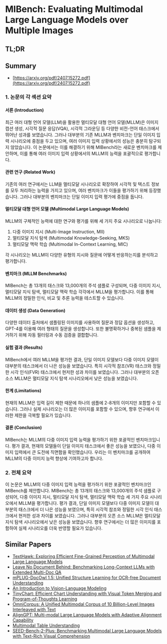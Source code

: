 # MIBench: Evaluating Multimodal Large Language Models over Multiple Images
## TL;DR
## Summary
- [https://arxiv.org/pdf/2407.15272.pdf](https://arxiv.org/pdf/2407.15272.pdf)

### 1. 논문의 각 섹션 요약

#### 서론 (Introduction)
최근 여러 대형 언어 모델(LLM)을 활용한 멀티모달 대형 언어 모델(MLLM)은 이미지 캡션 생성, 시각적 질문 응답(VQA), 시각적 그라운딩 등 다양한 비전-언어 태스크에서 뛰어난 성과를 보였습니다. 그러나 대부분의 기존 MLLM과 벤치마크는 단일 이미지 입력 시나리오에 중점을 두고 있으며, 여러 이미지 입력 상황에서의 성능은 충분히 탐구되지 않았습니다. 이 논문에서는 이를 해결하기 위해 MIBench라는 새로운 벤치마크를 제안하며, 이를 통해 여러 이미지 입력 상황에서의 MLLM의 능력을 포괄적으로 평가합니다.

#### 관련 연구 (Related Work)
기존의 여러 연구에서는 LLM을 멀티모달 시나리오로 확장하여 시각적 및 텍스트 정보를 모두 처리하는 능력을 가지고 있으며, 여러 벤치마크가 이들을 평가하기 위해 등장했습니다. 그러나 대부분의 벤치마크는 단일 이미지 입력 평가에 중점을 둡니다.

#### 멀티모달 대형 언어 모델 (Multimodal Large Language Models)
MLLM의 구체적인 능력에 대한 연구와 평가를 위해 세 가지 주요 시나리오로 나눕니다:
1. 다중 이미지 지시 (Multi-Image Instruction, MII)
2. 멀티모달 지식 탐색 (Multimodal Knowledge-Seeking, MKS)
3. 멀티모달 맥락 학습 (Multimodal In-Context Learning, MIC)

각 시나리오는 MLLM이 다양한 유형의 지시와 질문에 어떻게 반응하는지를 분석하고 평가합니다.

#### 벤치마크 (MLLM Benchmarks)
MIBench는 총 13개의 태스크와 13,000개의 주석 샘플로 구성되며, 다중 이미지 지시, 멀티모달 지식 탐색, 멀티모달 맥락 학습 각각에서 MLLM을 평가합니다. 이를 통해 MLLM의 정밀한 인식, 비교 및 추론 능력을 테스트할 수 있습니다.

#### 데이터 생성 (Data Generation)
다양한 데이터 출처에서 샘플링된 이미지를 사용하여 질문과 정답 옵션을 생성하고, GPT-4를 이용해 여러 형태의 질문을 생성합니다. 또한 불명확하거나 중복된 샘플을 제거하기 위해 자동 필터링과 수동 검증을 결합합니다.

#### 실험 결과 (Results)
MIBench에서 여러 MLLM을 평가한 결과, 단일 이미지 모델보다 다중 이미지 모델이 대부분의 태스크에서 더 나은 성능을 보였습니다. 특히 시각적 참조(VR) 태스크와 정밀한 시각 인식(FVR) 태스크에서 현저한 성과 차이를 보였습니다. 그러나 대부분의 오픈 소스 MLLM은 멀티모달 지식 탐색 시나리오에서 낮은 성능을 보였습니다.

#### 한계 (Limitations)
현재의 MLLM은 입력 길이 제한 때문에 하나의 샘플에 2-8개의 이미지만 포함할 수 있습니다. 그러나 실제 시나리오는 더 많은 이미지를 포함할 수 있으며, 향후 연구에서 이러한 제한을 극복할 필요가 있습니다.

#### 결론 (Conclusion)
MIBench는 MLLM의 다중 이미지 입력 능력을 평가하기 위한 포괄적인 벤치마크입니다. 평가 결과, 현재의 모델들이 단일 이미지 태스크에서 좋은 성능을 보였으나, 다중 이미지 입력에서 큰 도전에 직면함을 확인했습니다. 우리는 이 벤치마크를 공개하여 MLLM의 다중 이미지 능력 향상에 기여하고자 합니다.

### 2. 전체 요약
이 논문은 MLLM의 다중 이미지 입력 능력을 평가하기 위한 포괄적인 벤치마크인 MIBench를 제안합니다. MIBench는 총 13개의 태스크와 13,000개의 주석 샘플로 구성되어, 다중 이미지 지시, 멀티모달 지식 탐색, 멀티모달 맥락 학습 세 가지 주요 시나리오에서 MLLM을 평가합니다. 평가 결과, 단일 이미지 모델보다 다중 이미지 모델이 대부분의 태스크에서 더 나은 성능을 보였으며, 특히 시각적 참조와 정밀한 시각 인식 태스크에서 현저한 성과 차이를 보였습니다. 그러나 대부분의 오픈 소스 MLLM은 멀티모달 지식 탐색 시나리오에서 낮은 성능을 보였습니다. 향후 연구에서는 더 많은 이미지를 포함하여 실제 시나리오를 더욱 반영할 필요가 있습니다.

## Similar Papers
- [TextHawk: Exploring Efficient Fine-Grained Perception of Multimodal Large Language Models](2404.09204.md)
- [Leave No Document Behind: Benchmarking Long-Context LLMs with Extended Multi-Doc QA](2406.17419.md)
- [mPLUG-DocOwl 1.5: Unified Structure Learning for OCR-free Document Understanding](2403.12895.md)
- [An Introduction to Vision-Language Modeling](2405.17247.md)
- [TinyChart: Efficient Chart Understanding with Visual Token Merging and Program-of-Thoughts Learning](2404.16635.md)
- [OmniCorpus: A Unified Multimodal Corpus of 10 Billion-Level Images Interleaved with Text](2406.08418.md)
- [AlignGPT: Multi-modal Large Language Models with Adaptive Alignment Capability](2405.14129.md)
- [Multimodal Table Understanding](2406.08100.md)
- [SEED-Bench-2-Plus: Benchmarking Multimodal Large Language Models with Text-Rich Visual Comprehension](2404.16790.md)
